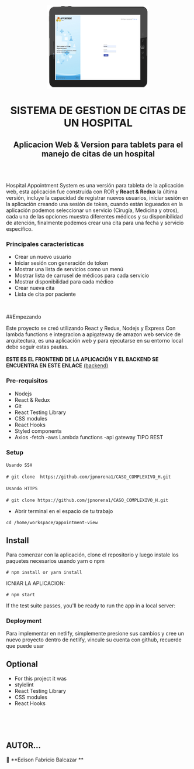 <p align="center">
    <img src="./images/g839.png"
        height="230">
</p>

<p align="center">
    <h1 align="center"> SISTEMA DE GESTION DE CITAS DE UN HOSPITAL  </h1>    
</p>

<p align="center">
    <h2 align="center"> Aplicacion Web & Version para tablets para el manejo de citas de un hospital </h2>    
</p>
<br />



 


<br/>


Hospital Appointment System es una versión para tableta de la aplicación web, esta aplicación fue construida con ROR y <strong>React & Redux</strong> la última versión, incluye la capacidad de registrar nuevos usuarios, iniciar sesión en la aplicación creando una sesión de token, cuando están logueados en la aplicación podemos seleccionar un servicio (Cirugía, Medicina y otros), cada una de las opciones muestra diferentes médicos y su disponibilidad de atención, finalmente podemos crear una cita para una fecha y servicio específico.<br/>

### Principales características
- Crear un nuevo usuario
- Iniciar sesión con generación de token
- Mostrar una lista de servicios como un menú
- Mostrar lista de carrusel de médicos para cada servicio
- Mostrar disponibilidad para cada médico
- Crear nueva cita
- Lista de cita por paciente



<br/>

##Empezando

Este proyecto se creó utilizando React y Redux, Nodejs y Express Con lambda functions e integracion a apigateway de amazon web service de arquitectura, es una aplicación web y para ejecutarse en su entorno local debe seguir estas pautas.
<br/>
<br/>
**ESTE ES EL FRONTEND DE LA APLICACIÓN Y EL BACKEND SE ENCUENTRA EN ESTE ENLACE** [(backend)](https://github.com/jpnorena1/CASO_COMPLEXIVO_H.git)
<br/>

### Pre-requisitos

- Nodejs
- React & Redux
- Git
- React Testing Library
- CSS modules 
- React Hooks
- Styled components
- Axios
-fetch
-aws Lambda functions
-api gateway TIPO REST


### Setup




```
Usando SSH 

# git clone  https://github.com/jpnorena1/CASO_COMPLEXIVO_H.git

Usando HTTPS

# git clone https://github.com/jpnorena1/CASO_COMPLEXIVO_H.git

```

+ Abrir terminal en el espacio de tu trabajo

```
cd /home/workspace/appointment-view
```


## Install



Para comenzar con la aplicación, clone el repositorio y luego instale los paquetes necesarios usando yarn o npm


```
# npm install or yarn install
```

ICNIAR LA APLICACION:

```
# npm start
```


If the test suite passes, you'll be ready to run the app in a local server:


### Deployment
Para implementar en netlify, simplemente presione sus cambios y cree un nuevo proyecto dentro de netlify, vincule su cuenta con github, recuerde que puede usar




## Optional 

+ For this project it was 
+ stylelint
+ React Testing Library
+ CSS modules 
+ React Hooks

<br/>



<br/>


<br/>




## AUTOR... 

👤 **Edison Fabricio Balcazar **
